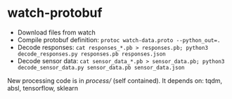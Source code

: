 watch-protobuf
==============

 - Download files from watch
 - Compile protobuf definition: `protoc watch-data.proto --python_out=.`
 - Decode responses: `cat responses_*.pb > responses.pb; python3 decode_responses.py responses.pb responses.json`
 - Decode sensor data: `cat sensor_data_*.pb > sensor_data.pb; python3 decode_sensor_data.py sensor_data.pb sensor_data.json`

New processing code is in *process/* (self contained). It depends on:
tqdm, absl, tensorflow, sklearn
